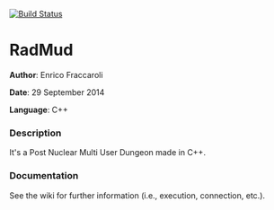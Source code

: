 [![Build Status](https://travis-ci.org/Galfurian/RadMud.svg?branch=master)](https://travis-ci.org/Galfurian/RadMud)

# RadMud
**Author**: Enrico Fraccaroli

**Date**: 29 September 2014

**Language**: C++

### Description
It's a Post Nuclear Multi User Dungeon made in C++.

### Documentation
See the wiki for further information (i.e., execution, connection, etc.).

